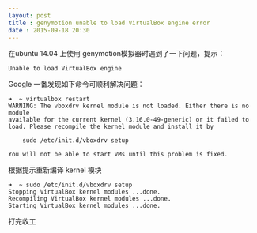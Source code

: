 ```yaml
---
layout: post
title : genymotion unable to load VirtualBox engine error 
date : 2015-09-18 20:30
---
```



在ubuntu 14.04 上使用 genymotion模拟器时遇到了一下问题，提示：
		
	Unable to load VirtualBox engine

Google 一番发现如下命令可顺利解决问题：

	➜  ~ virtualbox restart
	WARNING: The vboxdrv kernel module is not loaded. Either there is no module
	available for the current kernel (3.16.0-49-generic) or it failed to
	load. Please recompile the kernel module and install it by

		sudo /etc/init.d/vboxdrv setup

	You will not be able to start VMs until this problem is fixed.

根据提示重新编译 kernel 模块 

	➜  ~ sudo /etc/init.d/vboxdrv setup
	Stopping VirtualBox kernel modules ...done.
	Recompiling VirtualBox kernel modules ...done.
	Starting VirtualBox kernel modules ...done.

打完收工
